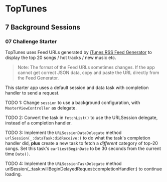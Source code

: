 #  TopTunes

## 7 Background Sessions

### 07 Challenge Starter
TopTunes uses Feed URLs generated by [iTunes RSS Feed Generator](https://rss.itunes.apple.com/en-us) to display the top 20 songs / hot tracks / new music etc.

>Note: The format of the Feed URLs sometimes changes. If the app cannot get correct JSON data, copy and paste the URL directly from the Feed Generator.

This starter app uses a default session and data task with completion handler to send a request.

TODO 1: Change `session` to use a background configuration, with `MasterViewController` as delegate.

TODO 2: Convert the task in `fetchList()` to use the URLSession delegate, instead of a completion handler.

TODO 3: Implement the `URLSessionDataDelegate` method `urlSession(_:dataTask:didReceive:)` to do what the task's completion handler did, __plus__ create a new task to fetch a _different_ category of top-20 songs. Set this task's `earliestBeginDate` to be 30 seconds from the current time `Date()`.

TODO 4: Implement the `URLSessionTaskDelegate` method urlSession(_:task:willBeginDelayedRequest:completionHandler:) to continue loading.
